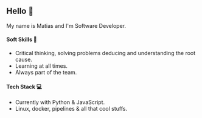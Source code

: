 ## Hello :wave:

My name is Matias and I'm Software Developer.

#### Soft Skills :pushpin:

* Critical thinking, solving problems deducing and understanding the root cause.
* Learning at all times.
* Always part of the team.

#### Tech Stack :computer:
* Currently with Python & JavaScript.
* Linux, docker, pipelines & all that cool stuffs.

<!---
### Contact :mailbox:

Find me in [LinkedIn](https://www.linkedin.com/in/matias-seniquiel/)
--->
<!---
matiseni51/matiseni51 is a ✨ special ✨ repository because its `README.md` (this file) appears on your GitHub profile.
You can click the Preview link to take a look at your changes.
--->
